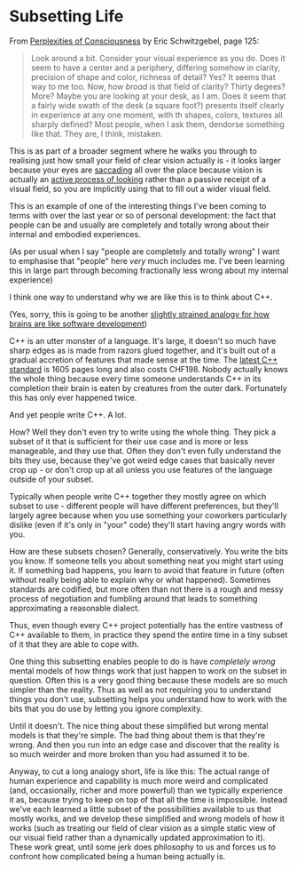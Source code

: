 # Subsetting Life

From [Perplexities of Consciousness](https://amzn.to/2AVz40p) by Eric Schwitzgebel, page 125:

> Look around a bit. Consider your visual experience as you do. Does it seem to have a center and a periphery, differing somehow in clarity, precision of shape and color, richness of detail? Yes? It seems that way to me too. Now, how *broad* is that field of clarity? Thirty degees? More? Maybe you are looking at your desk, as I am. Does it seem that a fairly wide swath of the desk (a square foot?) presents itself clearly in experience at any one moment, with th shapes, colors, textures all sharply defined? Most people, when I ask them, dendorse something like that. They are, I think, mistaken.

This is as part of a broader segment where he walks you through to realising just how small your field of clear vision actually is - it looks larger because your eyes are [saccading](https://en.wikipedia.org/wiki/Saccade) all over the place because vision is actually an [active process of looking](https://notebook.drmaciver.com/posts/2020-05-30-13:17.html) rather than a passive receipt of a visual field, so you are implicitly using that to fill out a wider visual field.

This is an example of one of the interesting things I've been coming to terms with over the last year or so of personal development: the fact that people can be and usually are completely and totally wrong about their internal and embodied experiences.

(As per usual when I say "people are completely and totally wrong" I want to emphasise that "people" here *very* much includes me. I've been learning this in large part through becoming fractionally less wrong about my internal experience)

I think one way to understand why we are like this is to think about C++.

(Yes, sorry, this is going to be another [slightly strained analogy for how brains are like software development](https://notebook.drmaciver.com/posts/2020-02-20-09:31.html))

C++ is an utter monster of a language. It's large, it doesn't so much have sharp edges as is made from razors glued together, and it's built out of a gradual accretion of features that made sense at the time. The [latest C++ standard](https://www.iso.org/standard/68564.html) is 1605 pages long and also costs CHF198. Nobody actually knows the whole thing because every time someone understands C++ in its completion their brain is eaten by creatures from the outer dark. Fortunately this has only ever happened twice.

And yet people write C++. A lot.

How? Well they don't even try to write using the whole thing. They pick a subset of it that is sufficient for their use case and is more or less manageable, and they use that. Often they don't even fully understand the bits they use, because they've got weird edge cases that basically never crop up - or don't crop up at all unless you use features of the language outside of your subset.

Typically when people write C++ together they mostly agree on which subset to use - different people will have different preferences, but they'll largely agree because when you use something your coworkers particularly dislike (even if it's only in "your" code) they'll start having angry words with you.

How are these subsets chosen? Generally, conservatively. You write the bits you know. If someone tells you about something neat you might start using it. If something bad happens, you learn to avoid that feature in future (often without really being able to explain why or what happened). Sometimes standards are codified, but more often than not there is a rough and messy process of negotiation and fumbling around that leads to something approximating a reasonable dialect.

Thus, even though every C++ project potentially has the entire vastness of C++ available to them, in practice they spend the entire time in a tiny subset of it that they are able to cope with.

One thing this subsetting enables people to do is have *completely wrong* mental models of how things work that just happen to work on the subset in question. Often this is a very good thing because these models are so much simpler than the reality. Thus as well as not requiring you to understand things you don't use, subsetting helps you understand how to work with the bits that you do use by letting you ignore complexity.

Until it doesn't. The nice thing about these simplified but wrong mental models is that they're simple. The bad thing about them is that they're wrong. And then you run into an edge case and discover that the reality is so much weirder and more broken than you had assumed it to be.

Anyway, to cut a long analogy short, life is like this: The actual range of human experience and capability is much more weird and complicated (and, occasionally, richer and more powerful) than we typically experience it as, because trying to keep on top of that all the time is impossible. Instead we've each learned a little subset of the possibilities available to us that mostly works, and we develop these simplified and wrong models of how it works (such as treating our field of clear vision as a simple static view of our visual field rather than a dynamically updated approximation to it). These work great, until some jerk does philosophy to us and forces us to confront how complicated being a human being actually is.
